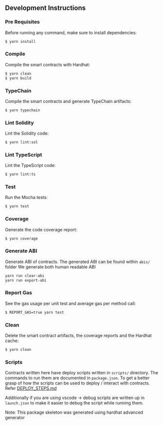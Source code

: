 ## Development Instructions

### Pre Requisites

Before running any command, make sure to install dependencies:

```sh
$ yarn install
```

### Compile

Compile the smart contracts with Hardhat:

```sh
$ yarn clean
$ yarn build
```

### TypeChain

Compile the smart contracts and generate TypeChain artifacts:

```sh
$ yarn typechain
```

### Lint Solidity

Lint the Solidity code:

```sh
$ yarn lint:sol
```

### Lint TypeScript

Lint the TypeScript code:

```sh
$ yarn lint:ts
```

### Test

Run the Mocha tests:

```sh
$ yarn test
```

### Coverage

Generate the code coverage report:

```sh
$ yarn coverage
```

### Generate ABI

Generate ABI of contracts. 
The generated ABI can be found within `abis/` folder
We generate both human readable ABI

```sh
yarn run clear-abi
yarn run export-abi
```

### Report Gas

See the gas usage per unit test and average gas per method call:

```sh
$ REPORT_GAS=true yarn test
```

### Clean

Delete the smart contract artifacts, the coverage reports and the Hardhat cache:

```sh
$ yarn clean
```

### Scripts

Contracts written here have deploy scripts written in `scripts/` directory.
The commands to run them are documented in `package.json`.
To get a better grasp of how the scripts can be used to deploy / interact with contracts.
Refer [DEPLOY_STEPS.md](https://github.com/gitcoinco/grants-round/blob/main/packages/contracts/docs/DEPLOY_STEPS.md)

Additionally if you are using vscode -> debug scripts are written up in `launch.json`
to make it easier to debug the script while running them.


Note: This package skeleton was generated using hardhat advanced generator
